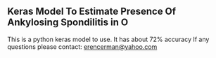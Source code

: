 ## Keras Model To Estimate Presence Of Ankylosing Spondilitis in O


This is a python keras model to use. It has about 72% accuracy
If any questions please contact: erencerman@yahoo.com
